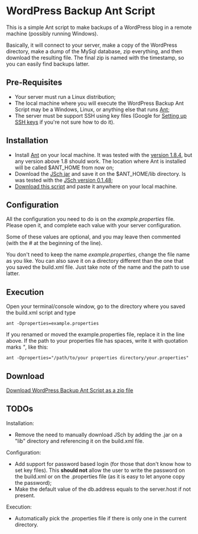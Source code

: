 WordPress Backup Ant Script
===========================

This is a simple Ant script to make backups of a WordPress blog in a remote machine (possibly running Windows).

Basically, it will connect to your server, make a copy of the WordPress directory, make a dump of the MySql database, zip everything, and then download the resulting file. The final zip is named with the timestamp, so you can easily find backups latter.


Pre-Requisites
--------------

- Your server must run a Linux distribution;
- The local machine where you will execute the WordPress Backup Ant Script may be a Windows, Linux, or anything else that runs [Ant](http://ant.apache.org/ "Apache Ant");
- The server must be support SSH using key files (Google for [Setting up SSH keys](http://www.google.com/search?q=Setting+up+SSH+keys "Setting up SSH keys") if you're not sure how to do it).


Installation
------------

- Install [Ant](http://ant.apache.org/ "Apache Ant") on your local machine. It was tested with the [version 1.8.4](http://archive.apache.org/dist/ant/binaries/apache-ant-1.8.4-bin.zip "Apache Ant 1.8.4"), but any version above 1.8 should work. The location where Ant is installed will be called $ANT_HOME from now on;
- Download the [JSch jar](http://www.jcraft.com/jsch/index.html "JSch - Java Secure Channel") and save it on the $ANT_HOME/lib directory. Is was tested with the [JSch version 0.1.48](http://sourceforge.net/projects/jsch/files/jsch.jar/0.1.48/jsch-0.1.48.jar/download "Download JSch version 0.1.48");
- [Download this script](https://github.com/lgfischer/wordpress-backup-ant-script/zipball/master "Download WordPress Backup Ant Script") and paste it anywhere on your local machine.


Configuration
-------------

All the configuration you need to do is on the *example.properties* file. Please open it, and complete each value with your server configuration.

Some of these values are optional, and you may leave then commented (with the # at the beginning of the line).

You don't need to keep the name *example.properties*, change the file name as you like. You can also save it on a directory different than the one that you saved the build.xml file. Just take note of the name and the path to use latter.

Execution
---------

Open your terminal/console window, go to the directory where you saved the build.xml script and type

	ant -Dproperties=example.properties

If you renamed or moved the example.properties file, replace it in the line above. If the path to your properties file has spaces, write it with quotation marks *"*, like this:

	ant -Dproperties="/path/to/your properties directory/your.properties"

Download
--------

[Download WordPress Backup Ant Script as a zip file](https://github.com/lgfischer/wordpress-backup-ant-script/zipball/master "Download WordPress Backup Ant Script")


TODOs
-----

Installation:
- Remove the need to manually download JSch by adding the .jar on a "lib" directory and referencing it on the build.xml file.

Configuration:
- Add support for password based login (for those that don't know how to set key files). This **should not** allow the user to write the password on the build.xml or on the .properties file (as it is easy to let anyone copy the password);
- Make the default value of the db.address equals to the server.host if not present.

Execution:
- Automatically pick the .properties file if there is only one in the current directory.
